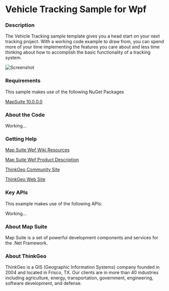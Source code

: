# Vehicle Tracking Sample for Wpf

### Description
The Vehicle Tracking sample template gives you a head start on your next tracking project. With a working code example to draw from, you can spend more of your time implementing the features you care about and less time thinking about how to accomplish the basic functionality of a tracking system.

![Screenshot](https://github.com/ThinkGeo/VehicleTrackingSample-ForWpf/blob/master/ScreenShot.png)

### Requirements
This sample makes use of the following NuGet Packages

[MapSuite 10.0.0.0](https://www.nuget.org/packages?q=ThinkGeo)

### About the Code

Working...

### Getting Help

[Map Suite Wpf Wiki Resources](http://wiki.thinkgeo.com/wiki/map_suite_wpf_desktop_edition)

[Map Suite Wpf Product Description](http://thinkgeo.com/map-suite-developer-gis/wpf-edition/)

[ThinkGeo Community Site](http://community.thinkgeo.com/)

[ThinkGeo Web Site](http://www.thinkgeo.com)

### Key APIs
This example makes use of the following APIs:

Working...

### About Map Suite
Map Suite is a set of powerful development components and services for the .Net Framework.

### About ThinkGeo
ThinkGeo is a GIS (Geographic Information Systems) company founded in 2004 and located in Frisco, TX. Our clients are in more than 40 industries including agriculture, energy, transportation, government, engineering, software development, and defense.

